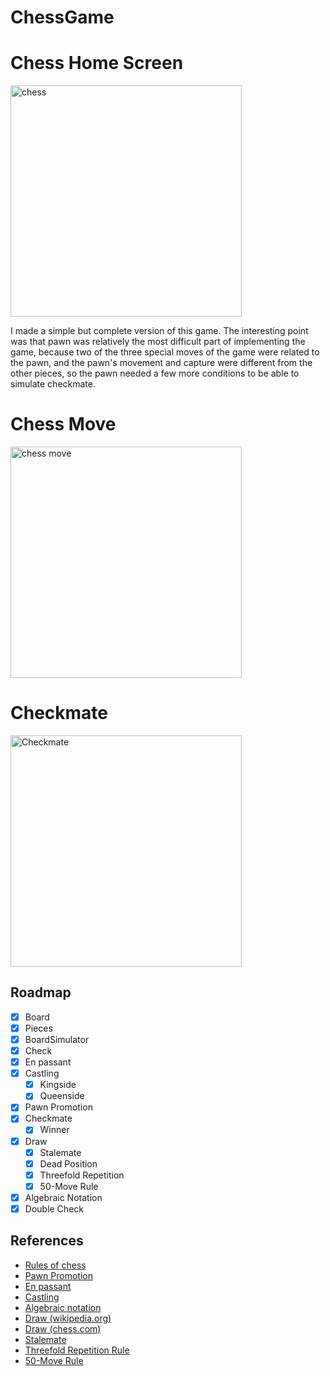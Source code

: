 # ChessGame 

# Chess Home Screen

<img width="370" alt="chess" src="https://github.com/user-attachments/assets/30248d8b-01e6-4246-a7cf-dc0249dc48a8">

I made a simple but complete version of this game. The interesting point was that pawn was relatively the most difficult part of implementing the game, because two of the three special moves of the game were related to the pawn, and the pawn's movement and capture were different from the other pieces, so the pawn needed a few more conditions to be able to simulate checkmate.

# Chess Move

<img width="370" alt="chess move" src="https://github.com/user-attachments/assets/81083f5a-814e-4020-8c7f-61d34a391493">

# Checkmate

<img width="370" alt="Checkmate" src="https://github.com/user-attachments/assets/1a4969a2-1a7e-4e5c-bc91-2d557d2338e0">

## Roadmap
- [x] Board
- [x] Pieces
- [x] BoardSimulator
- [x] Check
- [x] En passant
- [x] Castling
  - [x] Kingside
  - [x] Queenside
- [x] Pawn Promotion
- [x] Checkmate
  - [x] Winner
- [x] Draw
  - [x] Stalemate
  - [x] Dead Position
  - [x] Threefold Repetition
  - [x] 50-Move Rule
- [x] Algebraic Notation
- [x] Double Check

## References
- [Rules of chess](https://en.wikipedia.org/wiki/Rules_of_chess)
- [Pawn Promotion](https://en.wikipedia.org/wiki/Promotion_(chess))
- [En passant](https://en.wikipedia.org/wiki/En_passant)
- [Castling](https://en.wikipedia.org/wiki/Castling)
- [Algebraic notation](https://en.wikipedia.org/wiki/Algebraic_notation_(chess))
- [Draw (wikipedia.org)](https://en.wikipedia.org/wiki/Draw_(chess))
- [Draw (chess.com)](https://www.chess.com/terms/draw-chess)
- [Stalemate](https://en.wikipedia.org/wiki/Stalemate)
- [Threefold Repetition Rule](https://en.wikipedia.org/wiki/Threefold_repetition)
- [50-Move Rule](https://en.wikipedia.org/wiki/Fifty-move_rule)

